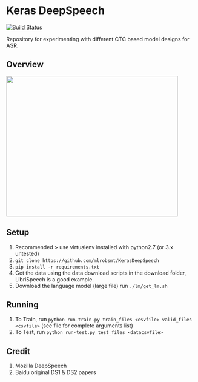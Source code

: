 # Keras DeepSpeech
[![Build Status](https://travis-ci.org/mlrobsmt/KerasDeepSpeech.svg?branch=master)](https://travis-ci.org/mlrobsmt/KerasDeepSpeech)
<!-- [![Build Status](https://travis-ci.com/rmsmith88/darkspeech.svg?token=y6aR2NnYkpGbbYKLNpwK&branch=master)](https://travis-ci.com/rmsmith88/darkspeech) -->


<!-- ___ -->

Repository for experimenting with different CTC based model designs for ASR.

## Overview

<!-- ![Overview kDS](https://raw.githubusercontent.com/mlrobsmt/KerasDeepSpeech/master/preproc/overview.gif "Overview of kDS and batchgen") -->
<img src="https://raw.githubusercontent.com/mlrobsmt/KerasDeepSpeech/master/preproc/overview.gif" align="center" height="371" width="453">

<!-- ## Existing Architectures - model.py -->
<!-- 1. Arch 0 - DS1 (3FC+BLSTM+SOFTMAX) with dropout -->
<!-- 2. Arch 1 - DS1 (3FC+BLSTM+SOFTMAX) dropout -->
<!-- 3. Arch 2 - DS2 (1D conv+BGRU+FC+SOFTMAX) -->
<!-- 4. Arch 3 - own FC+ -->
<!-- 5. Arch 4 - Graves2006 (conv) -->
<!-- 6. Arch 2 - DS2 (conv) -->


## Setup
1. Recommended > use virtualenv installed with python2.7 (or 3.x untested)
2. `git clone https://github.com/mlrobsmt/KerasDeepSpeech`
3. `pip install -r requirements.txt`
4. Get the data using the data download scripts in the download folder, LibriSpeech is a good example.
5. Download the language model (large file) run `./lm/get_lm.sh`

## Running
1. To Train, run `python run-train.py train_files <csvfile> valid_files <csvfile>` (see file for complete arguments list)
2. To Test, run `python run-test.py test_files <datacsvfile>`

<!-- ## iOS/Android -->
<!-- See iOS/Android folders -->

## Credit
1. Mozilla DeepSpeech
2. Baidu original DS1 & DS2 papers

<!-- ## Help -->
<!-- tbc -->
